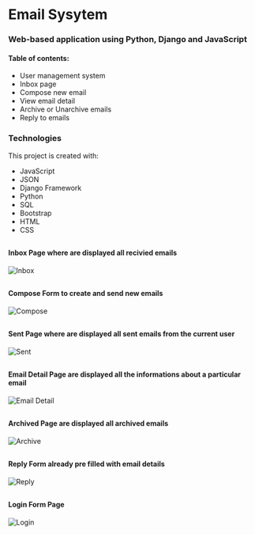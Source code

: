 # Email Sysytem 

### Web-based application using Python, Django and JavaScript


#### Table of contents:
* User management system
* Inbox page
* Compose new email
* View email detail
* Archive or Unarchive emails
* Reply to emails

### Technologies
This project is created with:
* JavaScript
* JSON
* Django Framework
* Python
* SQL
* Bootstrap
* HTML
* CSS
##
#### Inbox Page where are displayed all recivied emails
![Inbox](https://user-images.githubusercontent.com/109679875/222476949-f2aa3ac3-f3fe-45aa-aa1b-3038a358897f.PNG)
##
#### Compose Form to create and send new emails
![Compose](https://user-images.githubusercontent.com/109679875/222477351-66ddaa92-64a3-4b16-86c3-6f8263237fde.PNG)
##
#### Sent Page where are displayed all sent emails from the current user
![Sent](https://user-images.githubusercontent.com/109679875/222477539-5a2c8502-3d49-42a1-b7d4-8d8980fda0db.PNG)
##
#### Email Detail Page are displayed all the informations about a particular email 
![Email Detail](https://user-images.githubusercontent.com/109679875/222477812-5aeab90c-28da-4c64-b0c4-0e2d54fdfc2d.PNG)
##
#### Archived Page are displayed all archived emails
![Archive](https://user-images.githubusercontent.com/109679875/222478102-c7f4214c-fadb-4ae8-a28c-22bdbe25a5dd.PNG)
##
#### Reply Form already pre filled with email details
![Reply](https://user-images.githubusercontent.com/109679875/222478458-d0c65866-16d2-4341-a322-5812054d4066.PNG)
##
#### Login Form Page
![Login](https://user-images.githubusercontent.com/109679875/222478877-2e2fd9fc-08af-4df3-9791-6348f9a88cea.PNG)
